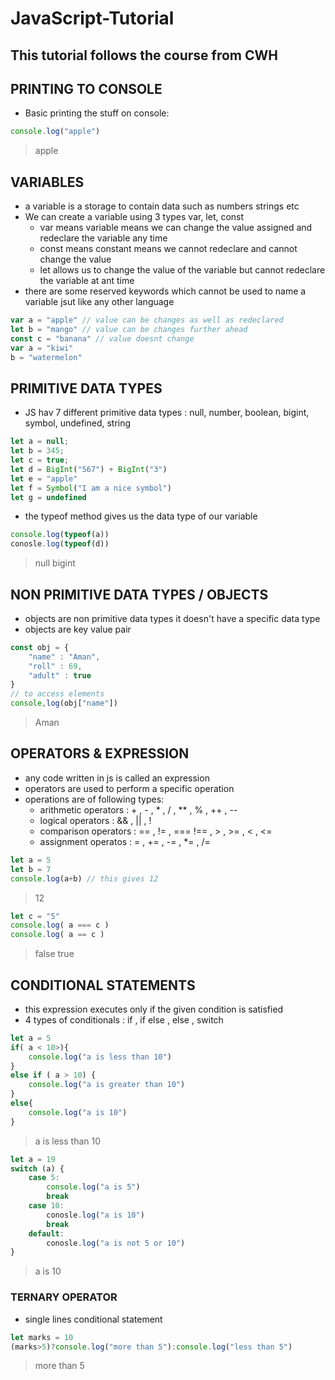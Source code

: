 # JavaScript-Tutorial
## This tutorial follows the course from CWH


## PRINTING TO CONSOLE
- Basic printing the stuff on console:
```js
console.log("apple")
```
>apple

## VARIABLES
- a variable is a storage to contain data such as numbers strings etc
- We can create a variable using 3 types var, let, const
    - var means variable means we can change the value assigned and redeclare the variable any time
    - const means constant means we cannot redeclare and cannot change the value
    - let allows us to change the value of the variable but cannot redeclare the variable at ant time
- there are some reserved keywords which cannot be used to name a variable jsut like any other language
```js
var a = "apple" // value can be changes as well as redeclared
let b = "mango" // value can be changes further ahead
const c = "banana" // value doesnt change
var a = "kiwi"
b = "watermelon"
```

## PRIMITIVE DATA TYPES
- JS hav 7 different primitive data types : null, number, boolean, bigint, symbol, undefined, string
```js
let a = null;
let b = 345;
let c = true;
let d = BigInt("567") + BigInt("3")
let e = "apple"
let f = Symbol("I am a nice symbol")
let g = undefined
```
- the typeof method gives us the data type of our variable
```js
console.log(typeof(a))
conosle.log(typeof(d))
```
>null
>bigint

## NON PRIMITIVE DATA TYPES / OBJECTS
- objects are non primitive data types it doesn't have a specific data type
- objects are key value pair
```js
const obj = {
    "name" : "Aman",
    "roll" : 69,
    "adult" : true
}
// to access elements
console,log(obj["name"])
```
> Aman

## OPERATORS & EXPRESSION
- any code written in js is called an expression
- operators are used to perform a specific operation
- operations are of following types:
    - arithmetic operators : + , - , * , / , ** , % , ++ , --
    - logical operators : && , || , !
    - comparison operators : == , != , === !== , > , >= , < , <=
    - assignment operatos : = , += , -= , *= , /=
```js
let a = 5
let b = 7
console.log(a+b) // this gives 12
```
> 12
```js
let c = "5"
console.log( a === c )
console.log( a == c )
```
> false
> true

## CONDITIONAL STATEMENTS
- this expression executes only if the given condition is satisfied
- 4 types of conditionals :  if , if else , else , switch
```js
let a = 5
if( a < 10>){
    console.log("a is less than 10")
}
else if ( a > 10) {
    console.log("a is greater than 10")
}
else{
    console.log("a is 10")
}
```
> a is less than 10


```js
let a = 19
switch (a) {
    case 5:
        console.log("a is 5")
        break
    case 10:
        conosle.log("a is 10")
        break
    default:
        conosle.log("a is not 5 or 10")
}
```
> a is 10
### TERNARY OPERATOR
- single lines conditional statement
```js
let marks = 10
(marks>5)?console.log("more than 5"):console.log("less than 5")
```
> more than 5

##